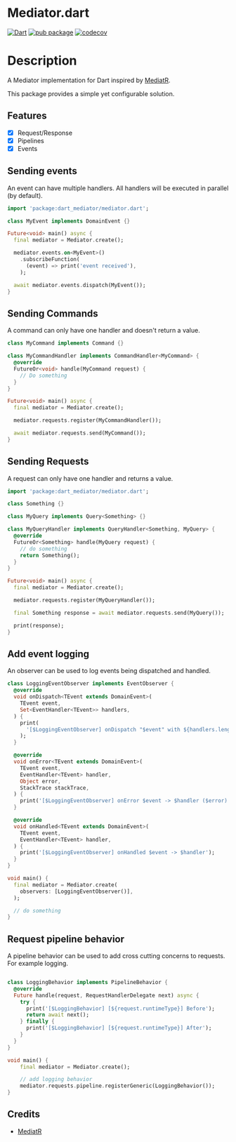 # Mediator.dart

[![Dart](https://github.com/MatthiWare/mediator.dart/actions/workflows/dart.yml/badge.svg?branch=master)](https://github.com/MatthiWare/mediator.dart/actions/workflows/dart.yml)
[![pub package](https://img.shields.io/pub/v/dart_mediator.svg?label=dart_mediator&color=blue)](https://pub.dartlang.org/packages/dart_mediator)
[![codecov](https://codecov.io/gh/MatthiWare/mediator.dart/graph/badge.svg?token=W1WQDQEZIJ)](https://codecov.io/gh/MatthiWare/mediator.dart)

# Description

A Mediator implementation for Dart inspired by [MediatR](https://github.com/jbogard/MediatR).

This package provides a simple yet configurable solution.

## Features

- [x] Request/Response
- [x] Pipelines
- [x] Events

## Sending events

An event can have multiple handlers. All handlers will be executed in parallel (by default).

```dart
import 'package:dart_mediator/mediator.dart';

class MyEvent implements DomainEvent {}

Future<void> main() async {
  final mediator = Mediator.create();

  mediator.events.on<MyEvent>()
    .subscribeFunction(
      (event) => print('event received'),
    );

  await mediator.events.dispatch(MyEvent());
}
```

## Sending Commands

A command can only have one handler and doesn't return a value.

```dart
class MyCommand implements Command {}

class MyCommandHandler implements CommandHandler<MyCommand> {
  @override
  FutureOr<void> handle(MyCommand request) {
    // Do something
  }
}

Future<void> main() async {
  final mediator = Mediator.create();

  mediator.requests.register(MyCommandHandler());

  await mediator.requests.send(MyCommand());
}
```

## Sending Requests

A request can only have one handler and returns a value.

```dart
import 'package:dart_mediator/mediator.dart';

class Something {}

class MyQuery implements Query<Something> {}

class MyQueryHandler implements QueryHandler<Something, MyQuery> {
  @override
  FutureOr<Something> handle(MyQuery request) {
    // do something
    return Something();
  }
}

Future<void> main() async {
  final mediator = Mediator.create();

  mediator.requests.register(MyQueryHandler());

  final Something response = await mediator.requests.send(MyQuery());

  print(response);
}
```

## Add event logging

An observer can be used to log events being dispatched and handled.

```dart
class LoggingEventObserver implements EventObserver {
  @override
  void onDispatch<TEvent extends DomainEvent>(
    TEvent event,
    Set<EventHandler<TEvent>> handlers,
  ) {
    print(
      '[$LoggingEventObserver] onDispatch "$event" with ${handlers.length} handlers',
    );
  }

  @override
  void onError<TEvent extends DomainEvent>(
    TEvent event,
    EventHandler<TEvent> handler,
    Object error,
    StackTrace stackTrace,
  ) {
    print('[$LoggingEventObserver] onError $event -> $handler ($error)');
  }

  @override
  void onHandled<TEvent extends DomainEvent>(
    TEvent event,
    EventHandler<TEvent> handler,
  ) {
    print('[$LoggingEventObserver] onHandled $event -> $handler');
  }
}

void main() {
  final mediator = Mediator.create(
    observers: [LoggingEventObserver()],
  );

  // do something
}

```

## Request pipeline behavior

A pipeline behavior can be used to add cross cutting concerns to requests. For example logging.

```dart

class LoggingBehavior implements PipelineBehavior {
  @override
  Future handle(request, RequestHandlerDelegate next) async {
    try {
      print('[$LoggingBehavior] [${request.runtimeType}] Before');
      return await next();
    } finally {
      print('[$LoggingBehavior] [${request.runtimeType}] After');
    }
  }
}

void main() {
    final mediator = Mediator.create();

    // add logging behavior
    mediator.requests.pipeline.registerGeneric(LoggingBehavior());
}
```

## Credits

- [MediatR](https://github.com/jbogard/MediatR)
